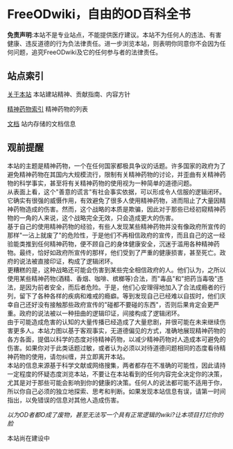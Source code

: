 # FreeODwiki，自由的OD百科全书

**免责声明**:本站不是专业站点，不能提供医疗建议。本站不为任何人的违法、有害健康、违反道德的行为负法律责任。进一步浏览本站，则表明你同意你不会因为任何问题，追究FreeODwiki及它的任何参与者的法律责任。

## 站点索引

[关于本站](./中心页/关于本站_中心页.md) 本站建站精神、贡献指南、内容方针

[精神药物索引](./中心页/精神活性物质_中心页.md) 精神药物的列表

[文档](./中心页/文档_中心页.md) 站内存储的文档信息

## 观前提醒
本站的主题是精神药物，一个在任何国家都极具争议的话题。许多国家的政府为了避免精神药物在其国内大规模流行，限制有关精神药物的讨论，并歪曲有关精神药物的科学事实，甚至将有关精神药物的使用视为一种简单的道德问题。<br>从表面上看，这个"善意的谎言"有社会事实依据，可以形成令人信服的逻辑闭环。它确实有很强的威慑作用，有效避免了很多人使用精神药物，进而阻止了大量因精神药物造成的伤害。然而，这个战略的本质是欺骗，因此对于那些已经初窥精神药物的一角的人来说，这个战略完全无效，只会造成更大的伤害。<br>基于自己的使用精神药物的经验，有些人发现某些精神药物并没有像政府所宣传的那样"一沾上就废了"的危险性，于是他们不再相信政府的宣传，而且自己的这一经验能类推到任何精神药物，便不顾自己的身体健康安全，沉迷于滥用各种精神药物。最终，恰好如政府所宣传的那样，他们受到了严重的健康损害，甚至死亡。政府的说法被直接印证，构成了逻辑闭环。<br>更糟糕的是，这种战略还可能会伤害到某些完全相信政府的人。他们认为，之所以使用某些精神药物(酒精、香烟、咖啡、槟榔等)合法，而"毒品"和"把药当毒吸"违法，是因为前者安全，而后者危险。于是，他们心安理得地加入了合法成瘾者的行列，留下了各种各样的疾病和难戒的瘾癖。等到发现自己已经难以自拔时，他们庆幸自己还好没有接触那些政府宣传的"碰都不要碰的东西"，否则后果肯定会更严重。政府的说法被以一种扭曲的逻辑印证，间接构成了逻辑闭环。<br>由于可能造成危害的认知的大量传播已经造成了大量悲剧，并很可能在未来继续伤害更多人。本站力图以基于客观事实，无道德偏见的方式，准确地展现精神药物的各方各面，提倡以科学的态度对待精神药物，以减少精神药物对人造成本可避免的伤害。如果你对于此类话题过敏，或者认为必须以对待道德问题相同的态度看待精神药物的使用，请勿纠缠，并立即离开本站。<br>本站的信息来源基于科学文献或网络搜集，两者都存在不准确的可能性，因此请持一定程度的怀疑态度浏览本站，不要让在本站看到的任何内容完全决定你的决策，尤其是对于那些可能会影响到你的健康的决策。任何人的说法都可能不适用于你，所以你自己必须的独立地探索、思考和判断。如果发现本站信息有误，请第一时间指出，以免错误的信息对其他人造成伤害。

*以为OD者都O成了废物，甚至无法写一个具有正常逻辑的wiki?让本项目打烂你的脸*


本站尚在建设中


